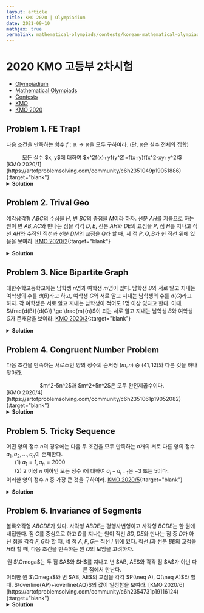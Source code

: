 ```yaml
---
layout: article
title: KMO 2020 | Olympiadium
date: 2021-09-10
mathjax: true
permalink: mathematical-olympiads/contests/korean-mathematical-olympiad/kmo-2020
---
```

# 2020 KMO 고등부 2차시험
<ul class="breadcrumb">
	<li><a href="{{ site.url }}">Olympiadium</a></li> 
	<li><a href="{{ site.url }}mathematical-olympiads/">Mathematical Olympiads</a></li> 
	<li><a href="{{ site.url }}mathematical-olympiads/contests/">Contests</a></li> 
	<li><a href="{{ site.url }}mathematical-olympiads/contests/korean-mathematical-olympiad/">KMO</a></li> 
	<li><a href="{{ site.url }}mathematical-olympiads/contests/korean-mathematical-olympiad/kmo-2020/">KMO 2020</a></li>
</ul>

## Problem 1. FE Trap!
<blueboard> 다음 조건을 만족하는 함수 $f: \mathbb{R} \rightarrow \mathbb{R}$을 모두 구하여라. (단, $\mathbb{R}$은 실수 전체의 집합)
  <center><ssbr/> 모든 실수 $x, y$에 대하여 $x^2f(x)+yf(y^2)=f(x+y)f(x^2-xy+y^2)$ </center> </blueboard>
[KMO 2020/1](https://artofproblemsolving.com/community/c6h2351049p19051886){:target="blank"}
<pinkborder><details>
<summary><b>Solution</b></summary>
Solution Here. 
</details></pinkborder>

## Problem 2. Trival Geo
<blueboard> 예각삼각형 $ABC$의 수심을 $H$, 변 $BC$의 중점을 $M$이라 하자. 선분 $AH$를 지름으로 하는 원이 변 $AB, AC$와 만나는 점을 각각 $D, E$, 선분 $AH$와 $DE$의 교점을 $P$, 점 $H$를 지나고 직선 $AH$와 수직인 직선과 선분 $DM$의 교점을 $Q$라 할 때, 세 점 $P, Q, B$가 한 직선 위에 있음을 보여라. </blueboard>
[KMO 2020/2](https://artofproblemsolving.com/community/c6h2351055p19051985){:target="blank"}
<pinkborder><details>
<summary><b>Solution</b></summary>
Solution Here. 
</details></pinkborder>

## Problem 3. Nice Bipartite Graph
<blueboard> 대한수학고등학교에는 남학생 $n$명과 여학생 $m$명이 있다. 남학생 $B$와 서로 알고 지내는 여학생의 수를 $d(B)$라고 하고, 여학생 $G$와 서로 알고 지내는 남학생의 수를 $d(G)$라고 하자. 각 여학생은 서로 알고 지내는 남학생이 적어도 $1$명 이상 있다고 한다. 이때, $\frac{d(B)}{d(G)} \ge \frac{m}{n}$이 되는 서로 알고 지내는 남학생 $B$와 여학생 $G$가 존재함을 보여라.</blueboard>
[KMO 2020/3](https://artofproblemsolving.com/community/c6h2353604p19096652){:target="blank"}
<pinkborder><details>
<summary><b>Solution</b></summary>
Solution Here. 
</details></pinkborder>

## Problem 4. Congruent Number Problem
<blueboard> 다음 조건을 만족하는 서로소인 양의 정수의 순서쌍 $(m, n)$ 중 $(41, 12)$와 다른 것을 하나 찾아라. 
  <center><ssbr/> $m^2-5n^2$과 $m^2+5n^2$은 모두 완전제곱수이다.</center> </blueboard>
[KMO 2020/4](https://artofproblemsolving.com/community/c6h2351061p19052082){:target="blank"}
<pinkborder><details>
<summary><b>Solution</b></summary>
Solution Here. 
</details></pinkborder>

## Problem 5. Tricky Sequence
<blueboard> 어떤 양의 정수 $n$의 경우에는 다음 두 조건을 모두 만족하는 $n$개의 서로 다른 양의 정수 $a_1, a_2, \ldots, a_n$이 존재한다. <br><ssbr/>
&ensp; &ensp; $(1)$ $a_1=1, a_n=2000$ <br>
&ensp; &ensp; $(2)$ $2$ 이상 $n$ 이하인 모든 정수 $i$에 대하여 $a_i-a_{i-1}$은 $-3$ 또는 $5$이다. <br><ssbr/>
이러한 양의 정수 $n$ 중 가장 큰 것을 구하여라. </blueboard>
[KMO 2020/5](https://artofproblemsolving.com/community/c6h2353626p19096920){:target="blank"}
<pinkborder><details>
<summary><b>Solution</b></summary>
Solution Here. 
</details></pinkborder>

## Problem 6. Invariance of Segments
<blueboard> 볼록오각형 $ABCDE$가 있다. 사각형 $ABDE$는 평행사변형이고 사각형 $BCDE$는 한 원에 내접한다. 점 $C$를 중심으로 하고 $D$를 지나는 원이 직선 $BD, DE$와 만나는 점 중 $D$가 아닌 점을 각각 $F, G$라 할 때, 세 점 $A, F, G$는 직선 $l$ 위에 있다. 직선 $l$과 선분 $BE$의 교점을 $H$라 할 때, 다음 조건을 만족하는 원 $\Omega$의 모임을 고려하자. 
  <center><ssbr/> 원 $\Omega$는 두 점 $A$와 $H$를 지나고 변 $AB, AE$와 각각 점 $A$가 아닌 다른 점에서 만난다. </center> <ssbr/>
이러한 원 $\Omega$와 변 $AB, AE$의 교점을 각각 $P(\neq A), Q(\neq A)$라 할때, $\overline{AP}+\overline{AQ}$의 값이 일정함을 보여라.</blueboard>
[KMO 2020/6](https://artofproblemsolving.com/community/c6h2354731p19116124){:target="blank"}
<pinkborder><details>
<summary><b>Solution</b></summary>
Solution Here. 
</details></pinkborder>
